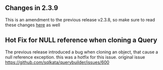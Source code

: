 ## Changes in 2.3.9
This is an amendment to the previous release v2.3.8, so make sure to read these changes [here](./v2.3.8) as well 

## Hot Fix for NULL reference when cloning a Query
The previous release introduced a bug when cloning an object, that cause a null reference exception. this was a hotfix for this issue.
original issue https://github.com/sqlkata/querybuilder/issues/600